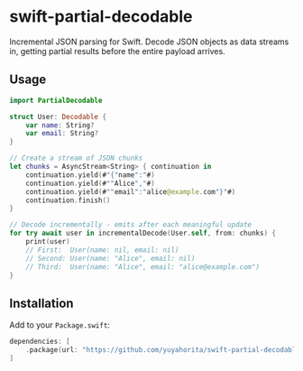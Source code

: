 # swift-partial-decodable

Incremental JSON parsing for Swift. Decode JSON objects as data streams in, getting partial results before the entire payload arrives.

## Usage

```swift
import PartialDecodable

struct User: Decodable {
    var name: String?
    var email: String?
}

// Create a stream of JSON chunks
let chunks = AsyncStream<String> { continuation in
    continuation.yield(#"{"name":"#)
    continuation.yield(#""Alice","#)
    continuation.yield(#""email":"alice@example.com"}"#)
    continuation.finish()
}

// Decode incrementally - emits after each meaningful update
for try await user in incrementalDecode(User.self, from: chunks) {
    print(user)
    // First:  User(name: nil, email: nil)
    // Second: User(name: "Alice", email: nil)
    // Third:  User(name: "Alice", email: "alice@example.com")
}
```

## Installation

Add to your `Package.swift`:

```swift
dependencies: [
    .package(url: "https://github.com/yuyahorita/swift-partial-decodable.git", from: "0.0.1")
]
```

